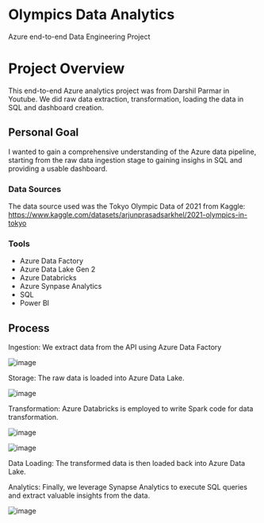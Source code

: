 # Olympics Data Analytics
Azure end-to-end Data Engineering Project

# Project Overview
This end-to-end Azure analytics project was from Darshil Parmar in Youtube. We did raw data extraction, transformation, loading the data in SQL and dashboard creation.

## Personal Goal
I wanted to gain a comprehensive understanding of the Azure data pipeline, starting from the raw data ingestion stage to gaining insighs in SQL and providing a usable dashboard.

### Data Sources

The data source used was the Tokyo Olympic Data of 2021 from Kaggle: https://www.kaggle.com/datasets/arjunprasadsarkhel/2021-olympics-in-tokyo

### Tools
- Azure Data Factory
- Azure Data Lake Gen 2
- Azure Databricks
- Azure Synpase Analytics
- SQL
- Power BI


## Process
Ingestion: We extract data from the API using Azure Data Factory

![image](https://github.com/stephechanova19/OlympicsDataAnalytics/assets/63657996/144cb9b2-d12d-44ed-8e35-9dfaf17b27fa)

Storage: The raw data is loaded into Azure Data Lake.

![image](https://github.com/stephechanova19/OlympicsDataAnalytics/assets/63657996/6d835d92-ab60-4cea-90ef-ec71a448ed44)

Transformation: Azure Databricks is employed to write Spark code for data transformation.

![image](https://github.com/stephechanova19/OlympicsDataAnalytics/assets/63657996/5286bb5c-ba51-43bf-8d97-3c33e53a0bf4)

![image](https://github.com/stephechanova19/OlympicsDataAnalytics/assets/63657996/f35b1efe-d520-4f77-9db1-6babda6f9f14)

Data Loading: The transformed data is then loaded back into Azure Data Lake.

Analytics: Finally, we leverage Synapse Analytics to execute SQL queries and extract valuable insights from the data.

![image](https://github.com/stephechanova19/OlympicsDataAnalytics/assets/63657996/aa40ccc0-8b03-4028-866c-883a9191819d)


